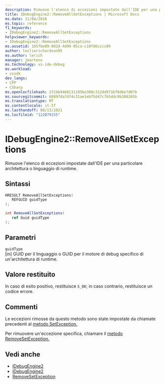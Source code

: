 ```yaml
---
description: Rimuove l'elenco di eccezioni impostate dall'IDE per una particolare architettura o linguaggio di runtime.
title: IDebugEngine2::RemoveAllSetExceptions | Microsoft Docs
ms.date: 11/04/2016
ms.topic: reference
f1_keywords:
- IDebugEngine2::RemoveAllSetExceptions
helpviewer_keywords:
- IDebugEngine2::RemoveAllSetExceptions
ms.assetid: 165fbe89-802d-4d99-85ca-c10fd6cccc09
author: leslierichardson95
ms.author: lerich
manager: jmartens
ms.technology: vs-ide-debug
ms.workload:
- vssdk
dev_langs:
- CPP
- CSharp
ms.openlocfilehash: 231bb94681311956e300c312dd971bf8d6e7d07b
ms.sourcegitcommit: 68897da7d74c31ae1ebf5d47c7b5ddc9b108265b
ms.translationtype: MT
ms.contentlocale: it-IT
ms.lasthandoff: 08/13/2021
ms.locfileid: "122079155"
---
```

# <a name="idebugengine2removeallsetexceptions"></a>IDebugEngine2::RemoveAllSetExceptions
Rimuove l'elenco di eccezioni impostate dall'IDE per una particolare architettura o linguaggio di runtime.

## <a name="syntax"></a>Sintassi

```cpp
HRESULT RemoveAllSetExceptions( 
   REFGUID guidType
);
```

```csharp
int RemoveAllSetExceptions( 
   ref Guid guidType
);
```

## <a name="parameters"></a>Parametri
`guidType`\
[in] GUID per il linguaggio o GUID per il motore di debug specifico di un'architettura di runtime.

## <a name="return-value"></a>Valore restituito
 In caso di esito positivo, restituisce `S_OK`; in caso contrario, restituisce un codice errore.

## <a name="remarks"></a>Commenti
 Le eccezioni rimosse da questo metodo sono state impostate da chiamate precedenti al [metodo SetException.](../../../extensibility/debugger/reference/idebugengine2-setexception.md)

 Per rimuovere un'eccezione specifica, chiamare il [metodo RemoveSetException.](../../../extensibility/debugger/reference/idebugengine2-removesetexception.md)

## <a name="see-also"></a>Vedi anche
- [IDebugEngine2](../../../extensibility/debugger/reference/idebugengine2.md)
- [IDebugEngine2](../../../extensibility/debugger/reference/idebugengine2.md)
- [RemoveSetException](../../../extensibility/debugger/reference/idebugengine2-removesetexception.md)
